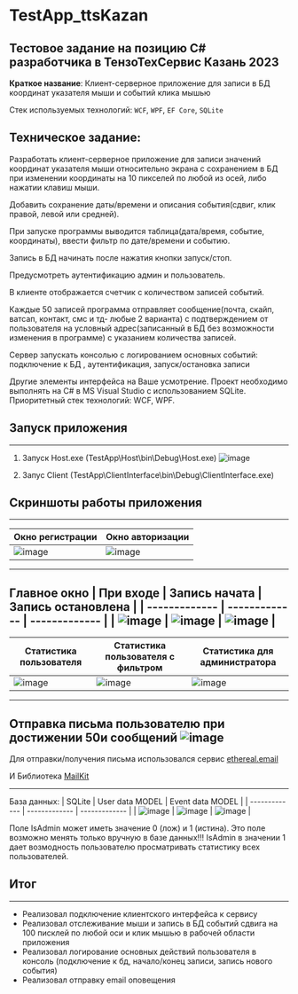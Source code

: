 # TestApp_ttsKazan
## Тестовое задание на позицию C# разработчика в ТензоТехСервис Казань 2023

**Краткое название**: Клиент-серверное приложение для записи в БД координат указателя мыши и событий клика мышью

Стек используемых технологий: `WCF`, `WPF`, `EF Core`, `SQLite`

**Техническое задание:**
---
Разработать клиент-серверное приложение для записи значений координат указателя мыши относительно экрана с сохранением в БД при изменении 
координаты на 10 пикселей по любой из осей, либо нажатии клавиш мыши.

Добавить сохранение даты/времени и описания события(сдвиг, клик правой, левой или средней).

При запуске программы выводится таблица(дата/время, событие, координаты), ввести фильтр по дате/времени и событию.

Запись в БД начинать после нажатия кнопки запуск/стоп.

Предусмотреть аутентификацию админ и пользователь.

В клиенте отображается счетчик с количеством записей событий.

Каждые 50 записей программа отправляет сообщение(почта, скайп, ватсап, контакт, смс  и тд- любые 2 варианта) с подтверждением от пользователя
на условный адрес(записанный в БД без возможности изменения в программе) с указанием количества записей.

Сервер запускать консолью с логированием основных событий: 
подключение к БД , 
аутентификация,	
запуск/остановка записи 

Другие элементы интерфейса на Ваше усмотрение. 
Проект необходимо выполнять на C# в MS Visual Studio с использованием SQLite.
Приоритетный стек технологий: WCF, WPF.

## Запуск приложения
---
1. Запуск Host.exe (TestApp\Host\bin\Debug\Host.exe)
![image](https://user-images.githubusercontent.com/43808999/212757862-14334216-03fc-4df9-8bc3-0e0f4305d50a.png)

2. Запус Client (TestApp\ClientInterface\bin\Debug\ClientInterface.exe)

## Скриншоты работы приложения
---

| Окно регистрации  | Окно авторизации |
| ------------- | ------------- |
| ![image](https://user-images.githubusercontent.com/43808999/212758033-65d4c3ba-b151-4cdf-b418-c49bbd254e2a.png)  | ![image](https://user-images.githubusercontent.com/43808999/212757919-996e42be-4ee6-4d62-bc6c-c48c994302ec.png)  |
---
**Главное окно**
| При входе  | Запись начата | Запись остановлена |
| ------------- | ------------- | ------------- |
| ![image](https://user-images.githubusercontent.com/43808999/212758461-9558f7c3-4d0d-41a1-bd12-40055c0fe8ad.png)  | ![image](https://user-images.githubusercontent.com/43808999/212759005-dbf80603-7c7e-40da-b04e-0432f46270a0.png)  | ![image](https://user-images.githubusercontent.com/43808999/212759039-7d83d0c5-2c21-4eed-aef2-f58125271a02.png) |
---
| Статистика пользователя  | Статистика пользователя с фильтром | Статистика для администратора |
| ------------- | ------------- | ------------- |
| ![image](https://user-images.githubusercontent.com/43808999/212759677-afd8ad88-d9ed-4306-8c33-96abd92789ba.png)|  ![image](https://user-images.githubusercontent.com/43808999/212759754-7326e4d6-8dc5-4ad1-8244-2ef299beade2.png)| ![image](https://user-images.githubusercontent.com/43808999/212760205-5e1f9f31-6a08-4a46-abce-36032ba1fcc1.png) |
---

**Отправка письма пользователю при достижении 50и сообщений**
![image](https://user-images.githubusercontent.com/43808999/212760491-84e9893b-7ce5-4091-bf26-9c00df7e3687.png)
---

Для отправки/получения письма использовался сервис [ethereal.email](https://ethereal.email/)

И Библиотека [MailKit](https://github.com/jstedfast/MailKit)

---
База данных: 
| SQLite  | User data MODEL | Event data MODEL |
| ------------- | ------------- | ------------- |
| ![image](https://user-images.githubusercontent.com/43808999/213142990-499b7897-11f2-403a-ae4d-155157dd2408.png) | ![image](https://user-images.githubusercontent.com/43808999/213143572-ca93eaad-130c-4926-8397-47503149f9a7.png) | ![image](https://user-images.githubusercontent.com/43808999/213143675-55bb00e7-928e-428b-82e5-aee3b78adeba.png) |

Поле IsAdmin может иметь значение 0 (лож) и 1 (истина). Это поле возможно менять только вручную в базе данных!!!
IsAdmin в значении 1 дает возмодность пользователю просматривать статистику всех пользователей. 

## Итог
---
+ Реализовал подключение клиентского интерфейса к сервису
+ Реализовал отслеживание мыши и запись в БД событий сдвига на 100 писклей по любой оси и клик мышью в рабочей области приложения
+ Реализовал логирование основных действий пользователя в консоль (подключение к бд, начало/конец записи, запись нового события)
+ Реализовал отправку email оповещения

